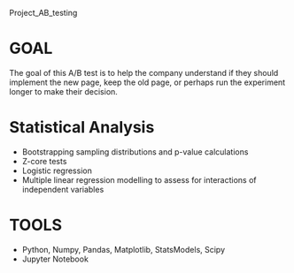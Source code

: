 Project_AB_testing

# GOAL
The goal of this A/B test is to help the company understand if they should implement the new page, keep the old page,
or perhaps run the experiment longer to make their decision.

# Statistical Analysis

  + Bootstrapping sampling distributions and p-value calculations
  + Z-core tests
  + Logistic regression
  + Multiple linear regression modelling to assess for interactions of independent variables

# TOOLS
  + Python, Numpy, Pandas, Matplotlib, StatsModels, Scipy
  + Jupyter Notebook
